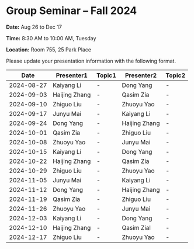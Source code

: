 # Group Seminar – Fall 2024

**Date:** Aug 26 to Dec 17

**Time:** 8:30 AM to 10:00 AM, Tuesday

**Location:** Room 755, 25 Park Place

Please update your presentation information with the following format.

| Date       | Presenter1     | Topic1 | Presenter2     | Topic2 |
|------------|----------------|--------|----------------|--------|
| 2024-08-27 | Kaiyang Li      | -      | Dong Yang      | -      |
| 2024-09-03 | Haijing Zhang   | -      | Qasim Zia    | -      |
| 2024-09-10 | Zhiguo Liu      | -      | Zhuoyu Yao     | -      |
| 2024-09-17 | Junyu Mai       | -      | Kaiyang Li     | -      |
| 2024-09-24 | Dong Yang       | -      | Haijing Zhang  | -      |
| 2024-10-01 | Qasim Zia       | -      | Zhiguo Liu     | -      |
| 2024-10-08 | Zhuoyu Yao      | -      | Junyu Mai      | -      |
| 2024-10-15 | Kaiyang Li      | -      | Dong Yang      | -      |
| 2024-10-22 | Haijing Zhang   | -      | Qasim Zia      | -      |
| 2024-10-29 | Zhiguo Liu      | -      | Zhuoyu Yao     | -      |
| 2024-11-05 | Junyu Mai       | -      | Kaiyang Li     | -      |
| 2024-11-12 | Dong Yang       | -      | Haijing Zhang  | -      |
| 2024-11-19 | Qasim Zia       | -      | Zhiguo Liu     | -      |
| 2024-11-26 | Zhuoyu Yao      | -      | Junyu Mai      | -      |
| 2024-12-03 | Kaiyang Li      | -      | Dong Yang      | -      |
| 2024-12-10 | Haijing Zhang   | -      | Qasim Zial     | -      |
| 2024-12-17 | Zhiguo Liu      | -      | Zhuoyu Yao     | -      |

